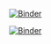 [![Binder](https://mybinder.org/badge_logo.svg)](https://mybinder.org/v2/gh/GitPistachio/AdHoc.git/master?filepath=notebooks%2FLiczba%20punkt%C3%B3w%20kratowych%20w%20kole.ipynb)

[![Binder](https://mybinder.org/badge_logo.svg)](https://mybinder.org/v2/gh/GitPistachio/AdHoc.git/master?filepath=notebooks%2FLiczba%20mo%C5%BCliwych%20ruch%C3%B3w%20hetmana%20na%20szachownicy.ipynb)